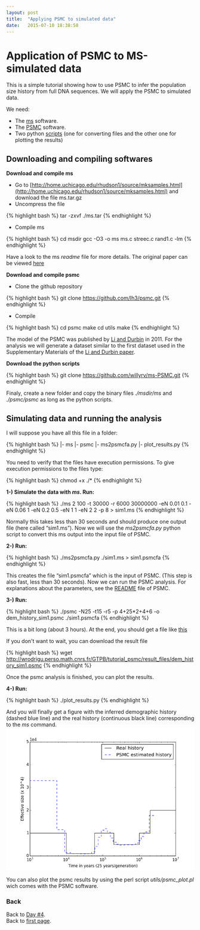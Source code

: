 ```yaml
---
layout: post
title:  "Applying PSMC to simulated data"
date:   2015-07-10 18:38:58
---
```


Application of PSMC to MS-simulated data
========================================

This is a simple tutorial showing how to use PSMC to infer the population size history from full DNA sequences. We will apply the PSMC to simulated data.

We need:

* The [ms](http://home.uchicago.edu/rhudson1/source/mksamples.html) software.
* The [PSMC](https://github.com/lh3/psmc) software.
* Two python [scripts](https://github.com/willyrv/ms-PSMC) (one for converting files and the other one for plotting the results)

Downloading and compiling softwares
-----------------------------------

**Download and compile ms**

- Go to [http://home.uchicago.edu/rhudson1/source/mksamples.html](http://home.uchicago.edu/rhudson1/source/mksamples.html) and download the file ms.tar.gz
- Uncompress the file

{% highlight bash %}
tar -zxvf ./ms.tar
{% endhighlight %}

- Compile ms

{% highlight bash %}
cd msdir
gcc -O3 -o ms ms.c streec.c rand1.c -lm
{% endhighlight %}

Have a look to the ms *readme* file for more details. The original paper can be viewed [here](http://bioinformatics.oxfordjournals.org/content/18/2/337.short)

**Download and compile psmc**

- Clone the github repository

{% highlight bash %}
  git clone https://github.com/lh3/psmc.git
{% endhighlight %}

- Compile

{% highlight bash %}
cd psmc
make
cd utils
make
{% endhighlight %}

The model of the PSMC was published by [Li and Durbin][1] in 2011. For the analysis we will generate a dataset similar to the first dataset used in the Supplementary Materials of the [Li and Durbin paper](http://www.nature.com/articles/nature10231).

**Download the python scripts**

{% highlight bash %}
  git clone https://github.com/willyrv/ms-PSMC.git
{% endhighlight %}

Finaly, create a new folder and copy the binary files *./msdir/ms* and *./psmc/psmc* as long as the python scripts.

Simulating data and running the analysis
----------------------------------------

I will suppose you have all this file in a folder:

{% highlight bash %}
|- ms
|- psmc
|- ms2psmcfa.py
|- plot_results.py
{% endhighlight %}

You need to verify that the files have execution permissions. To give execution permissions to the files type:

{% highlight bash %}
  chmod +x ./*
{% endhighlight %}

**1-) Simulate the data with *ms*. Run:**

{% highlight bash %}
./ms 2 100 -t 30000 -r 6000 30000000 -eN 0.01 0.1 -eN 0.06 1 -eN  0.2 0.5 -eN 1 1 -eN 2 2 -p 8  > sim1.ms
{% endhighlight %}

Normally this takes less than 30 seconds and should produce one output file (here called “sim1.ms”). Now we will use the *ms2psmcfa.py* python script to convert this ms output into the input file of PSMC.

**2-) Run:**

{% highlight bash %}
  ./ms2psmcfa.py ./sim1.ms > sim1.psmcfa
{% endhighlight %}

This creates the file “sim1.psmcfa” which is the input of PSMC. (This step is also fast, less than 30 seconds). Now we can run the PSMC analysis. For explanations about the parameters, see the [README](https://github.com/lh3/psmc/blob/master/README) file of PSMC.

**3-) Run:**

{% highlight bash %}
  ./psmc -N25 -t15 -r5 -p 4+25*2+4+6 -o dem_history_sim1.psmc ./sim1.psmcfa
{% endhighlight %}

This is a bit long (about 3 hours). At the end, you should get a file like [this](http://wrodrigu.perso.math.cnrs.fr/GTPB/tutorial_psmc/result_files/dem_history_sim1.psmc)

If you don't want to wait, you can download the result file

{% highlight bash %}
  wget http://wrodrigu.perso.math.cnrs.fr/GTPB/tutorial_psmc/result_files/dem_history_sim1.psmc
{% endhighlight %}

Once the psmc analysis is finished, you can plot the results.

**4-) Run:**

{% highlight bash %}
  ./plot_results.py
{% endhighlight %}

And you will finally get a figure with the inferred demographic history (dashed blue line) and the real history (continuous black line) corresponding to the *ms* command.
![results](../assets/ms-PSMC_results.png)

You can also plot the psmc results by using the perl script *utils/psmc_plot.pl* wich comes with the PSMC software.

[1]: http://www.nature.com/articles/nature10231 "Heng Li & Richard Durbin, Inference of human population history from individual whole-genome sequences,  Nature 475, 493–496 (28 July 2011) doi:10.1038/nature102312011"

### Back

Back to [Day #4](./Day4_PopStructDH.md).  
Back to [first page](../index.md).
